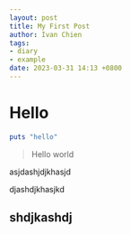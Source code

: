 ```yaml
---
layout: post
title: My First Post
author: Ivan Chien
tags:
- diary
- example
date: 2023-03-31 14:13 +0800
---
```


# Hello

```ruby
puts "hello"
```

> Hello world

asjdashjdjkhasjd

djashdjkhasjkd

## shdjkashdj